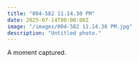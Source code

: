 ```yaml
---
title: "004-582 11.14.30 PM"
date: 2025-07-14T00:00:00Z
image: "/images/004-582 11.14.30 PM.jpg"
description: "Untitled photo."
---
```


A moment captured.
